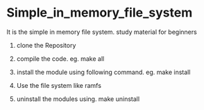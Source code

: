 # Simple_in_memory_file_system
It is the simple in memory file system. study material for beginners
1) clone the Repository
2) compile the code.
        eg. make all
3) install the module using following command.
        eg. make install
4) Use the file system like ramfs

5) uninstall the modules using.
        make uninstall
